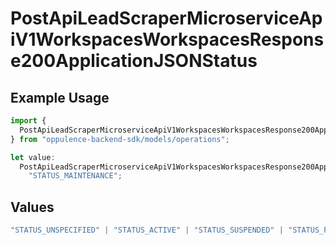 # PostApiLeadScraperMicroserviceApiV1WorkspacesWorkspacesResponse200ApplicationJSONStatus

## Example Usage

```typescript
import {
  PostApiLeadScraperMicroserviceApiV1WorkspacesWorkspacesResponse200ApplicationJSONStatus,
} from "oppulence-backend-sdk/models/operations";

let value:
  PostApiLeadScraperMicroserviceApiV1WorkspacesWorkspacesResponse200ApplicationJSONStatus =
    "STATUS_MAINTENANCE";
```

## Values

```typescript
"STATUS_UNSPECIFIED" | "STATUS_ACTIVE" | "STATUS_SUSPENDED" | "STATUS_PENDING_VERIFICATION" | "STATUS_REVOKED" | "STATUS_EXPIRED" | "STATUS_RATE_LIMITED" | "STATUS_PENDING_REVIEW" | "STATUS_DEPRECATED" | "STATUS_MAINTENANCE"
```